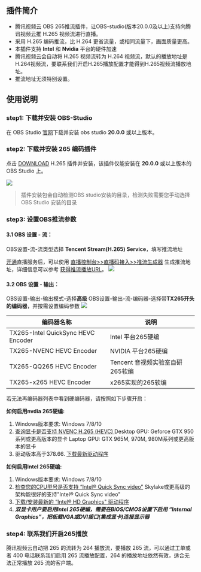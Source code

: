 ## 插件简介

- 腾讯视频云 OBS 265推流插件，让OBS-studio(版本20.0.0及以上)支持向腾讯视频云推 H.265 视频流进行直播。
- 采用 H.265 编码推流，比 H.264 更省流量，或相同流量下，画面质量更高。
- 本插件支持 **Intel** 和 **Nvidia** 平台的硬件加速
- 腾讯视频云会自动将 H.265 视频流转为 H.264 视频流，默认的播放地址是H.264视频流，要联系我们开启H.265播放配置才能得到H.265视频流播放地址。
- 推流地址无须特别设置。


## 使用说明

### step1: 下载并安装 OBS-Studio 
在 OBS Studio [官网](https://obsproject.com/)下载并安装 obs studio **20.0.0** 或以上版本。

### step2: 下载并安装 265 编码插件
点击 [DOWNLOAD](http://liteavsdk-1252463788.cosgz.myqcloud.com/windows/OBS_Plugins/tx265-plugin-setup.exe) H.265 插件并安装，该插件仅能安装在 **20.0.0** 或以上版本的 OBS Studio 上。 

![](https://main.qcloudimg.com/raw/98f69bbefe4e5efee58e609446a5ba6a.png)

> 插件安装包会自动检测OBS studio安装的目录，检测失败需要您手动选择 OBS Studio 安装的目录


### step3: 设置OBS推流参数

#### 3.1 OBS 设置 - 流：
OBS设置-流-流类型选择 **Tencent Stream(H.265) Service**，填写推流地址

 [开通](http://console.tce.fsphere.cn/live)直播服务后，可以使用 [直播控制台>>直播码接入>>推流生成器](http://console.tce.fsphere.cn/live/livecodemanage) 生成推流地址，详细信息可以参考 [获得推流播放URL](http://tce.fsphere.cn/document/product/454/7915)。
![](https://main.qcloudimg.com/raw/81b7aaa96e7beb2744550360d3c1e1dd.png)


#### 3.2 OBS 设置 - 输出：
OBS设置-输出-输出模式-选择**高级**
OBS设置-输出-流-编码器-选择带**TX265开头的编码器**，并按需设置编码参数
![](https://main.qcloudimg.com/raw/da8c892c2c0cc5ac12c033d40163a2dd.png)

编码器名称|说明
-|-
TX265-Intel QuickSync HEVC Encoder | Intel 平台265硬编
TX265-NVENC HEVC Encoder | NVIDIA 平台265硬编
TX265-QQ265 HEVC Encoder | Tencent 音视频实验室自研265软编
TX265-x265 HEVC Encoder    |x265实现的265软编

若无法再编码器列表中看到硬编码器，请按照如下步骤开启：

**如何启用nvdia 265硬编:**
1. Windows版本要求: Windows 7/8/10
2. [查询显卡是否支持 NVENC H.265 (HEVC) ](https://developer.nvidia.com/video-encode-decode-gpu-support-matrix)
Desktop GPU: Geforce GTX 950系列或更高版本的显卡
Laptop GPU: GTX 965M, 970M, 980M系列或更高版本的显卡
3. 驱动版本高于378.66. [下载最新驱动程序](http://www.nvidia.com/drivers)

**如何启用Intel 265硬编:**

1. Windows版本要求: Windows 7/8/10
2. [检查您的CPU型号是否支持 “Intel® Quick Sync video”](https://ark.intel.com/zh-cn/)
Skylake或更高级的架构能很好的支持"Intel® Quick Sync video"
3. [下载/安装最新的 “Intel® HD Graphics" 驱动程序](https://downloadcenter.intel.com/zh-cn/)
4. ***双显卡用户要启用Intel 265硬编，需要在BIOS/CMOS设置下启用 “Internal Graphics”，把板载VGA或DVI接口(集成显卡)连接显示器***

### step4: 联系我们开启265播放

腾讯视频云自动把 265 的流转为 264 播放流，要播放 265 流，可以通过工单或者 400 电话联系我们启用 265 流播放配置，264 的播放地址依然有效，适合无法正常播放 265 流的客户端。
